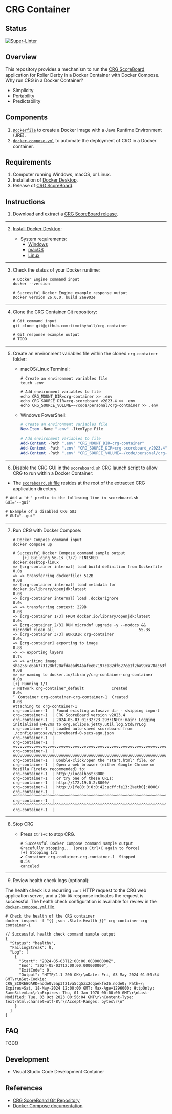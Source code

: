 # CRG Container

## Status

[![Super-Linter](https://github.com/timothyhull/crg-container/actions/workflows/lint-files.yml/badge.svg)](https://github.com/marketplace/actions/super-linter)

## Overview

This repository provides a mechanism to run the [CRG ScoreBoard](https://github.com/rollerderby/scoreboard "CRG ScoreBoard Git Repository") application for Roller Derby in a Docker Container with Docker Compose.  Why run CRG in a Docker Container?

- Simplicity
- Portability
- Predictability

## Components

1. [`Dockerfile`](https://github.com/timothyhull/crg-container/blob/timothyhull/Update-%60READMEmd%60/Dockerfile "Dockerfile") to create a Docker Image with a Java Runtime Environment (JRE).
2. [`docker-compose.yml`](https://github.com/timothyhull/crg-container/blob/timothyhull/Update-%60READMEmd%60/docker-compose.yml "CRG Container Service Definition File") to automate the deployment of CRG in a Docker container.

## Requirements

1. Computer running Windows, macOS, or Linux.
2. Installation of [Docker Desktop](https://www.docker.com/products/docker-desktop "Download Docker Desktop").
3. Release of [CRG ScoreBoard](https://github.com/rollerderby/scoreboard/releases "CRG ScoreBoard Releases").

## Instructions

1. Download and extract a [CRG ScoreBoard release](https://github.com/rollerderby/scoreboard/releases "CRG ScoreBoard Releases").

---

2. [Install Docker Desktop](https://docs.docker.com/desktop "Docker Desktop Installation"):

    - System requirements:
        - [Windows](https://docs.docker.com/desktop/install/windows-install "Docker Desktop for Windows System Requirements")
        - [macOS](https://docs.docker.com/desktop/install/mac-install "Docker Desktop for macOS System Requirements")
        - [Linux](https://docs.docker.com/desktop/install/linux-install "Docker Desktop for Linux System Requirements")

---

3. Check the status of your Docker runtime:

    ```shell
    # Docker Engine command input
    docker --version
    ```

    ```shell
    # Successful Docker Engine example response output
    Docker version 26.0.0, build 2ae903e
    ```

---

4. Clone the CRG Container Git repository:

    ```shell
    # Git command input
    git clone git@github.com:timothyhull/crg-container
    ```

    ```shell
    # Git response example output
    # TODO
    ```

---

5. Create an environment variables file within the cloned `crg-container` folder:

    - macOS/Linux Terminal:

        ```shell
        # Create an environment variables file
        touch .env
        ```

        ```shell
        # Add environment variables to file
        echo CRG_MOUNT_DIR=crg-container >> .env
        echo CRG_SOURCE_DIR=crg-scoreboard_v2023.4 >> .env
        echo CRG_SOURCE_VOLUME=~/code/personal/crg-container >> .env
        ```

    - Windows PowerShell:

        ```powershell
        # Create an environment variables file
        New-Item -Name ".env" -ItemType File
        ```

        ```powershell
        # Add environment variables to file
        Add-Content -Path ".env" "CRG_MOUNT_DIR=crg-container"
        Add-Content -Path ".env" "CRG_SOURCE_DIR=crg-scoreboard_v2023.4"
        Add-Content -Path ".env" "CRG_SOURCE_VOLUME=~/code/personal/crg-container"
        ```

---

6. Disable the CRG GUI in the `scoreboard.sh` CRG launch script to allow CRG to run within a Docker Container:

- The [`scoreboard.sh` file](https://github.com/rollerderby/scoreboard/blob/dev/scoreboard.sh#L5 "scoreboard.sh Source File") resides at the root of the extracted CRG application directory.

```shell
# Add a '# ' prefix to the following line in scoreboard.sh
GUI="--gui"
```

```shell
# Example of a disabled CRG GUI
# GUI="--gui"
```

---

7. Run CRG with Docker Compose:

    ```shell
    # Docker Compose command input
    docker compose up
    ```

    ```shell
    # Successful Docker Compose command sample output
        [+] Building 56.1s (7/7) FINISHED                                                                       docker:desktop-linux
    => [crg-container internal] load build definition from Dockerfile                                                      0.0s
    => => transferring dockerfile: 512B                                                                                    0.0s
    => [crg-container internal] load metadata for docker.io/library/openjdk:latest                                         0.0s
    => [crg-container internal] load .dockerignore                                                                         0.0s
    => => transferring context: 229B                                                                                       0.0s
    => [crg-container 1/3] FROM docker.io/library/openjdk:latest                                                           0.0s
    => [crg-container 2/3] RUN microdnf upgrade -y --nodocs &&     microdnf clean all                                     55.3s
    => [crg-container 3/3] WORKDIR crg-container                                                                           0.0s 
    => [crg-container] exporting to image                                                                                  0.8s 
    => => exporting layers                                                                                                 0.7s 
    => => writing image sha256:e6a67731286f20afdaead94aafee07197ca82df627ce1f2ba99ca78ac63f319a                            0.0s 
    => => naming to docker.io/library/crg-container-crg-container                                                          0.0s 
    [+] Running 1/1                                                                                                              
    ✔ Network crg-container_default            Created                                                                     0.0s 
    ⠋ Container crg-container-crg-container-1  Created                                                                     0.0s 
    Attaching to crg-container-1
    crg-container-1  | Found existing autosave dir - skipping import
    crg-container-1  | CRG ScoreBoard version v2023.4
    crg-container-1  | 2024-05-03 01:32:23.293:INFO::main: Logging initialized @482ms to org.eclipse.jetty.util.log.StdErrLog
    crg-container-1  | Loaded auto-saved scoreboard from ./config/autosave/scoreboard-0-secs-ago.json
    crg-container-1  | 
    crg-container-1  | vvvvvvvvvvvvvvvvvvvvvvvvvvvvvvvvvvvvvvvvvvvvvvvvvvvvvvvvvvvvvvvvvvvvvv
    crg-container-1  | vvvvvvvvvvvvvvvvvvvvvvvvvvvvvvvvvvvvvvvvvvvvvvvvvvvvvvvvvvvvvvvvvvvvvv
    crg-container-1  | Double-click/open the 'start.html' file, or
    crg-container-1  | Open a web browser (either Google Chrome or Mozilla Firefox recommended) to:
    crg-container-1  | http://localhost:8000
    crg-container-1  | or try one of these URLs:
    crg-container-1  | http://172.19.0.2:8000/
    crg-container-1  | http://[fe80:0:0:0:42:acff:fe13:2%eth0]:8000/
    crg-container-1  | ^^^^^^^^^^^^^^^^^^^^^^^^^^^^^^^^^^^^^^^^^^^^^^^^^^^^^^^^^^^^^^^^^^^^^^
    crg-container-1  | ^^^^^^^^^^^^^^^^^^^^^^^^^^^^^^^^^^^^^^^^^^^^^^^^^^^^^^^^^^^^^^^^^^^^^^
    crg-container-1  | 
    ```

---

8. Stop CRG

    - Press `Ctrl+C` to stop CRG.

        ```shell
        # Successful Docker Compose command sample output
        Gracefully stopping... (press Ctrl+C again to force)
        [+] Stopping 1/1
        ✔ Container crg-container-crg-container-1  Stopped                                                                     0.5s 
        canceled
        ```
---

9. Review health check logs (optional):

The health check is a recurring `curl` HTTP request to the CRG web application server, and a `200 OK` response indicates the request is successful.  The health check configuration is available for review in the [`docker-compose.yml` file](https://github.com/timothyhull/crg-container/blob/timothyhull/Update-%60READMEmd%60/docker-compose.yml#L39-L44 "Docker Compose Health Check").

```shell
# Check the health of the CRG container
docker inspect -f "{{ json .State.Health }}" crg-container-crg-container-1
```

```jsonc
// Successful health check command sample output
{
  "Status": "healthy",
  "FailingStreak": 0,
  "Log": [
    {
      "Start": "2024-05-03T12:00:00.000000000Z",
      "End": "2024-05-03T12:00:00.000000000",
      "ExitCode": 0,
      "Output": "HTTP/1.1 200 OK\r\nDate: Fri, 03 May 2024 01:50:54 GMT\r\nSet-Cookie: CRG_SCOREBOARD=node0v5ap3t21va5cq5zx2cqaekfe36.node0; Path=/; Expires=Sat, 18-May-2024 12:00:00 GMT; Max-Age=1296000; HttpOnly; SameSite=Lax\r\nExpires: Thu, 01 Jan 1970 00:00:00 GMT\r\nLast-Modified: Tue, 03 Oct 2023 00:56:04 GMT\r\nContent-Type: text/html;charset=utf-8\r\nAccept-Ranges: bytes\r\n"
    }
  ]
}
```

## FAQ

TODO

## Development

- Visual Studio Code Development Container

## References

- [CRG ScoreBoard Git Repository](https://github.com/rollerderby/scoreboard "CRG ScoreBoard Git Repository")
- [Docker Compose documentation](https://docs.docker.com/compose "Docker Compose Documentation")
